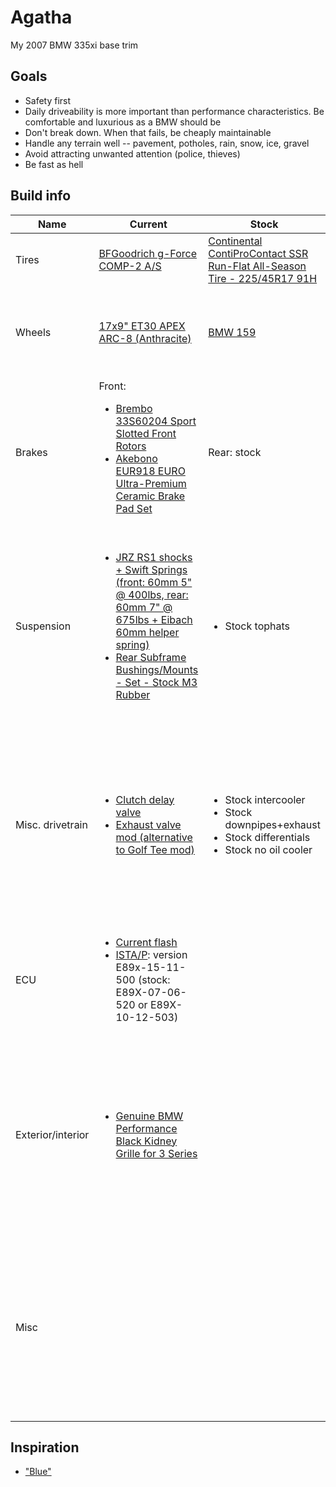 # Agatha
My 2007 BMW 335xi base trim

## Goals
* Safety first
* Daily driveability is more important than performance characteristics. Be comfortable and luxurious as a BMW should be
* Don't break down. When that fails, be cheaply maintainable
* Handle any terrain well -- pavement, potholes, rain, snow, ice, gravel
* Avoid attracting unwanted attention (police, thieves)
* Be fast as hell

## Build info
<table>
  <thead>
    <tr>
      <th>Name</th>
      <th>Current</th>
      <th>Stock</th>
      <th>Notes</th>
    </tr>
  </thead>
  <tr>
    <td>Tires</td>
    <td><a href="http://www.tirerack.com/tires/tires.jsp?tireMake=BFGoodrich&tireModel=g-Force+COMP-2+A%2FS&partnum=445WR7GFC2ASXL">BFGoodrich g-Force COMP-2 A/S</a></td>
    <td><a href="https://www.tirerack.com/tires/tires.jsp?tireMake=Continental&tireModel=ContiProContact+SSR&partnum=245HR7CPCSSR">Continental ContiProContact SSR Run-Flat All-Season Tire - 225/45R17 91H</a></td>
    <td>
      <ul>
         <li><a href="http://www.wheel-size.com/size/bmw/3-series/2007/#trim-335xi-usdm">335xi sizing</a></li>
         <li><a href="http://www.wheel-size.com/calc/?wheel1=225-45-17X8ET34&wheel2=225-45-17X9ET30&fcl=50mm&wcl=30mm&scl=50mm">Size calculator</a></li>
       </ul>
    </td>
  </tr>
  <tr>
    <td>Wheels</td>
    <td><a href="http://www.apexraceparts.com/apex-products/e90-e92/17x9-ET30-APEX-ARC-8-Wheel.html">17x9" ET30 APEX ARC-8 (Anthracite)</a></td>
    <td><a href="http://www.bmwstylewheels.com/bmw/159">BMW 159</a></td>
    <td>
      <li><a href="https://dbkaplun.github.io/wheel-database/">Weights</a></li>
      <li><a href="http://www.tirerack.com/wheels/results.jsp?sort=Weight&autoMake=BMW&autoModel=335xi+Sedan+Base+Model&autoYear=2007&autoModClar=With+OE+Metal+Valve+Stems">TireRack</a></li>
      <li><a href="http://configurator.ozracing.com/GB/configurator/BMW/3/335xi%20xDrive/390X/-/-/81321196/">O.Z.</a> (<a href="http://measurespeed.com/oz-rims-wheel-weight.php">weights</a>)</li>
      <li><a href="http://konfigurator.bbs.com/article/rims/car_selection/rim_selection/resetFilter/true/PKWIDCode/P00001530001476">BBS</a></li>
      <li>TSW <a href="http://www.tsw.com/alloy-wheels-configurator/#!year=2007&make=BMW&model=328%20E90&size=17%20Inch%20Wheels&go=1&body=1&tab=wheels&page=1&color=19479&showallwheels=1&wheel=229&wheelimage=519">1</a>, <a href="http://fitment.tsw.com/alloy-wheels-fitment-guide-results.php?year=2007&make=BMW&model=328+E90">2</a></li>
      <li>APEX <a href="http://www.apexraceparts.com/apex-products/e90-e92/#.VjyzZK6rTmE">1</a>, <a href="http://www.apexraceparts.com/apex-products/ARC-8-Wheels/">2</a></li>
      <li><a href="http://www.bavauto.com/se1.asp?dept_id=413">D-Force</a> (<a href="https://philstireservice.com/wp-content/uploads/2012/01/D-Force-Wheels.pdf">PDF</a>)</li>
    </td>
  </tr>
  <tr>
    <td>Brakes</td>
    <td>
      Front:
      <ul>
        <li><a href="http://www.amazon.com/Brembo-33S60204-Slotted-3-Series-2007-2008/dp/B00BZ0T3RU">Brembo 33S60204 Sport Slotted Front Rotors</a></li>
        <li><a href="http://www.amazon.com/Akebono-EUR918-Ultra-Premium-Ceramic-Brake/dp/B0019HYQO4">Akebono EUR918 EURO Ultra-Premium Ceramic Brake Pad Set</a></li>
      </ul>
    </td>
    <td>Rear: stock</td>
    <td></td>
  </tr>
  <tr>
    <td>Suspension</td>
    <td>
      <ul>
        <li><a href="https://store.vacmotorsports.com/jrz-rs-sport-bmw-3-series-e90e91e92e93-p3149.aspx">JRZ RS1 shocks + Swift Springs (front: 60mm 5" @ 400lbs, rear: 60mm 7" @ 675lbs + Eibach 60mm helper spring)</a></li>
        <li><a href="http://www.turnermotorsport.com/p-12061-rear-subframe-bushingsmounts-set-stock-m3-rubber-e82-e9x.aspx">Rear Subframe Bushings/Mounts - Set - Stock M3 Rubber</a></li>
      </ul>
    </td>
    <td>
      <ul>
        <li>Stock tophats</li>
      </ul>
    </td>
    <td>
      <ul>
        <li>
          Swaybar links
          <ul>
            <li><a href="http://www.hpashop.com/HP-Autosport-E82-E9X-Adjustable-Swaybar-Endlinks-HPA-sway-endlinks-e82-e9x.htm">HP Autosport E82/E9X Adjustable Swaybar Endlinks</a></li>
            <li><a href="http://www.topgearsolutions.com/uuc-bmw-e90-e92-adjustable-end-links.html">UUC BMW E90 /E92 Adjustable End Links</a></li>
          </ul>
        </li>
        <li>Consider sway bar removal</li>
        <li>
          <details>
            <summary>Coilover kits</summary>
            <ul>
              <li><a href="http://www.e90post.com/forums/showthread.php?t=251639">Kit compatibility thread</a></li>
              <li><a href="http://www.ast-suspension.com/shop/shockabsorbers/4100/ast-1-way-4100-bmw-3-series-e90-e91-e93-detail">AST kit</a></li>
              <li><a href="http://www.tcklineracing.com/webdocs/Items/Details690.cfm">TC Kline + Koni kit</a></li>
              <li><a href="http://en.intraxracing.nl/merken/bmw/e90,-e92,-e93-other-than-m3/bmw5675-1k2/">Intrax 1K2 kit</a></li>
              <li>KW <a href="http://www.tirerack.com/suspension/suspension.jsp?make=KW&model=Variant+1+Coil-Over&group=Variant+1+Coil-Over&partNum=KW10220048&autoMake=BMW&autoModel=335xi+Sedan+Base+Model&autoYear=2007&autoModClar=With+OE+Metal+Valve+Stems">V1</a>/<a href="http://www.tirerack.com/suspension/suspension.jsp?make=KW&model=Variant+3+Coil-Over&group=Variant+3+Coil-Over&partNum=KW35220048&autoMake=BMW&autoModel=335xi+Sedan+Base+Model&autoYear=2007&autoModClar=With+OE+Metal+Valve+Stems">V3</a></li>
              <li><a href="http://www.turnermotorsport.com/p-5394-e90-325xi328xi330xi335xi-sedan-hrbilstein-sport-suspension-package.aspx">Bilstein shocks + H&amp;R springs</a></li>
              <li><a href="https://www.vividracing.com/catalog/fortune-auto-series-coilovers-335xi-0708-p-150942707.html">Fortune Auto 500 shocks + Fortune Auto or Swift springs</a></li>
              <li><a href="https://store.vacmotorsports.com/nitron---ntr-r1-coilover-systems-e9x--e8x-non-m-p2848.aspx">Nitron NTR R1 kit (may not fit xi)</a></li>
              <li><a href="http://www.vorshlag.com/product_info.php?cPath=0_332&products_id=707&osCsid=ad2b3910563b892ad919e38d29acaf4d">MCS TT1 shocks + Swift+Hyperco springs (may not fit xi)</a></li>
              <li><a href="http://www.ground-control-store.com/products/category.php/CA=268">Koni shocks + Eibach springs (may not fit xi)</a></li>
              <li><a href="http://motonsuspensiononline.com/index.php?main_page=product_info&cPath=15_2&products_id=7">Moton shocks (very expensive + may not fit xi)</a>
              <li><a href="http://www.amazon.com/Ohlins-MI00-Road-Track-Coilovers/dp/B004AC55VI">Ohlins BMS MI00 Road and Track Coilovers (don't fit xi :cry:)</a></li>
            </ul>
          </details>
        </li>
        <li><a href="http://www.e90post.com/forums/showthread.php?t=1012799">Review of similar setup</a></li>
      </ul>
    </td>
  </tr>
  <tr>
    <td>Misc. drivetrain</td>
    <td>
      <ul>
        <li><a href="https://www.ecstuning.com/BMW-E90-335xi-N54_3.0L/ES41456/">Clutch delay valve</a></li>
        <li><a href="http://www.e90post.com/forums/showthread.php?t=80661">Exhaust valve mod (alternative to Golf Tee mod)</a></li>
      </ul>
    </td>
    <td>
      <ul>
        <li>Stock intercooler</li>
        <li>Stock downpipes+exhaust</li>
        <li>Stock differentials</li>
        <li>Stock no oil cooler</li>
      </ul>
    </td>
    <td>
      <ul>
        <li><a href="http://blog.modbargains.com/5-ways-to-full-bolt-ons-for-bmw-n54/">Bolt-on comparison</a></li>
        <li>Intercooler comparisons: <a href="http://mosselmanturbo.com/uploads/media/intercooler_test_Mosselman.pdf">1</a>, <a href="http://www.bimmerboost.com/showthread.php?19518-FMIC-Comparison-Thread">2</a></li>
        <li><a href="https://www.youtube.com/watch?v=bjN-akYIGg0">Exhaust comparison video (now private)</a></li>
        <li>
          Turbo
          <ul>
            <li>Kit comparisons: <a href="http://i.imgur.com/FekoyGw.png">1</a>, <a href="http://i.imgur.com/g5hF6Ok.png">2</a></li>
            <li><a href="http://www.hexonautowerks.com/products_detail_31.htm">HYBRID 2 RR550</a></li>
            <li><a href="http://www.n54tech.com/forums/showthread.php?t=31229&amp;page=2">Horrible VTT customer service</a></li>
            <li><a href="http://i.imgur.com/q20vMGg.png">Size chart</a></li>
          </ul>
        </li>
      </ul>
    </td>
  </tr>
  <tr>
    <td>ECU</td>
    <td>
      <ul>
       <li><a href="bins/Agatha.bin">Current flash</a></li>
       <li><a href="PDFs/P3.57.0_ISTA-P%2BVERSION%2BAND%2BI-LEVEL%2BOVERVIEW.pdf">ISTA/P</a>: version E89x-15-11-500 (stock: E89X-07-06-520 or E89X-10-12-503)</li>
      </ul>
    </td>
    <td></td>
    <td>
      <ul>
        <li>Pro tunes: <a href="http://www.wedgeperformance.com/">WedgePerformance</a>, <a href="http://www.e90post.com/forums/member.php?u=231532">SPX</a></li>
        <li><a href="http://www.burgertuning.com/jb4_pnp_BMW_performance_tuner.html">JB4</a> <a href="http://www.burgertuning.com/N54_JB4_upgrades.html">G5</a> piggyback</li>
        <li><a href="http://www.e90post.com/forums/showthread.php?t=444973">RWD-only via pulled fuses</a></li>
     </ul>
    </td>
  </tr>
  <tr>
    <td>Exterior/interior</td>
    <td>
      <ul>
        <li><a href="http://www.shopbmwusa.com/PRODUCT/2560/BMW-PERFORMANCE-BLACK-KIDNEY-GRILLE-FOR-3-SERIES">Genuine BMW Performance Black Kidney Grille for 3 Series</a></li>
      </ul>
    </td>
    <td></td>
    <td>
      <ul>
        <li><a href="http://www.shopbmwusa.com/PRODUCT/48/BMW-ALUMINUM-PEDALS">Genuine BMW aluminum pedals</a></li>
        <li><a href="http://www.shopbmwusa.com/PRODUCT/3600/BMW-M-PERFORMANCE-ELECTRONIC-STEERING-WHEEL-FOR-SPORT-LINE-EQUIPPED-VEHICLES">Genuine BMW M Performance electronic steering wheel</a> (non-sport compatibility?)</li>
        <li><a href="http://www.shopbmwusa.com/PRODUCT/2568/BMW-PERFORMANCE-BRAKE-HANDLE">Genuine BMW Performance brake handle</a></li>
        <li><a href="https://www.getbmwparts.com/partlocator/index.cfm?action=viewPrintablePage&partid=754177&siteid=214672&catalogid=4462">Genuine BMW Matte Black Window Trim Kit (stock: chrome)</a></li>
        <li><a href="http://www.shopbmwusa.com/PERFORMANCE/BMW-M-PERFORMANCE/AERODYNAMIC-COMPONENTS/?Year=2007&Series=3%20Series">Aerodynamics</a></li>
      </ul>
    </td>
  </tr>
  <tr>
    <td>Misc</td>
    <td></td>
    <td></td>
    <td>
      <ul>
        <li><a href="http://www.getbmwparts.com/parts/index.cfm?siteid=214672">Genuine BMW parts</a></li>
        <li><a href="http://www.bimmerfest.com/forums/showpost.php?p=6505209&postcount=1">Westfalia (OEM) tow bar</a></li>
        <li>
          Weight reduction
          <ul>
            <li>Threads: <a href="http://www.m3post.com/forums/showthread.php?t=135122">1</a>, <a href="http://www.e90post.com/forums/showthread.php?t=627141">2</a>, <a href="http://www.e90post.com/forums/showthread.php?t=97922">3</a></li>
            <li>Sunroof delete</li>
            <li><a href="http://www.m3forum.net/m3forum/showpost.php?p=1065592242&postcount=7">Sound dampening removal</a></li>
            <li>
              Impact bar removal
              <ul>
                <li><a href="https://www.getbmwparts.com/parts/2007/BMW/335xi/Base?siteid=214672&vehicleid=203156&section=BODY%20HARDWARE&group=REAR%20BUMPER&subgroup=BUMPER%20%26%20COMPONENTS&component=Impact%20bar">Rear bumper</a></li>
                <li><a href="http://www.getbmwparts.com/parts/2007/BMW/335xi/Base/?siteid=214672&vehicleid=203156&section=BODY%20HARDWARE&group=PILLARS%2C%20ROCKER%20%26%20FLOOR&subgroup=CENTER%20PILLAR%20%26%20ROCKER">B pillar?</a></li>
              </ul>
            </li>
          </ul>
        </li>
      </ul>
    </td>
  </tr>
</table>

## Inspiration
* ["Blue"](http://volvospeed.com/vs_forum/topic/148756-e90-update-roll-bar-content/)
